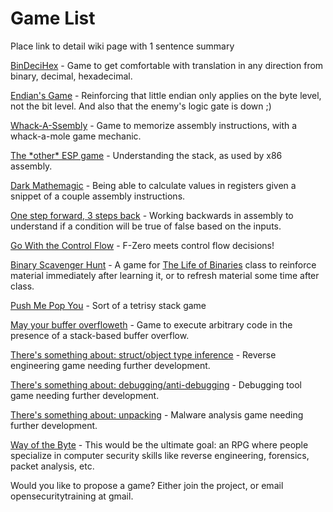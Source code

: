# Game List #

Place link to detail wiki page with 1 sentence summary

[BinDeciHex](http://code.google.com/p/roxor-arcade/wiki/BinDeciHex) - Game to get comfortable with translation in any direction from binary, decimal, hexadecimal.

[Endian's Game](http://code.google.com/p/roxor-arcade/wiki/EndiansGame) - Reinforcing that little endian only applies on the byte level, not the bit level. And also that the enemy's logic gate is down ;)

[Whack-A-Ssembly](http://code.google.com/p/roxor-arcade/wiki/WhackASsembly) - Game to memorize assembly instructions, with a whack-a-mole game mechanic.

[The \*other\* ESP game](http://code.google.com/p/roxor-arcade/wiki/OtherESPGame) - Understanding the stack, as used by x86 assembly.

[Dark Mathemagic](http://code.google.com/p/roxor-arcade/wiki/DarkMathemagic) - Being able to calculate values in registers given a snippet of a couple assembly instructions.

[One step forward, 3 steps back](http://code.google.com/p/roxor-arcade/wiki/1Step3Step) - Working backwards in assembly to understand if a condition will be true of false based on the inputs.

[Go With the Control Flow](http://code.google.com/p/roxor-arcade/wiki/GoWithTheControlFlow) - F-Zero meets control flow decisions!

[Binary Scavenger Hunt](http://code.google.com/p/roxor-arcade/wiki/BinaryScavengerHunt) - A game for [The Life of Binaries](http://opensecuritytraining.info/LifeOfBinaries.html) class to reinforce material immediately after learning it, or to refresh material some time after class.

[Push Me Pop You](http://code.google.com/p/roxor-arcade/wiki/PushMePopYou) - Sort of a tetrisy stack game

[May your buffer overfloweth](http://code.google.com/p/roxor-arcade/wiki/BufferOverfloweth) - Game to execute arbitrary code in the presence of a stack-based buffer overflow.

[There's something about: struct/object type inference](http://code.google.com/p/roxor-arcade/wiki/StructInference) - Reverse engineering game needing further development.

[There's something about: debugging/anti-debugging](http://code.google.com/p/roxor-arcade/wiki/Debugging) - Debugging tool game needing further development.

[There's something about: unpacking](http://code.google.com/p/roxor-arcade/wiki/Unpacking) - Malware analysis game needing further development.

[Way of the Byte](http://code.google.com/p/roxor-arcade/wiki/WayOfTheByte) - This would be the ultimate goal: an RPG where people specialize in computer security skills like reverse engineering, forensics, packet analysis, etc.

Would you like to propose a game? Either join the project, or email opensecuritytraining at gmail.